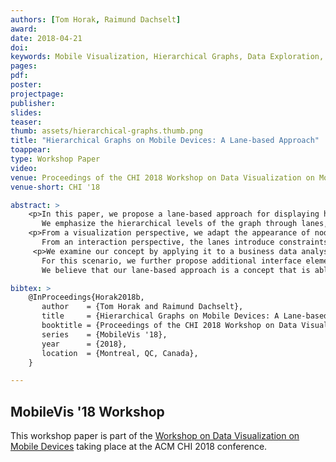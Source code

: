 ```yaml
---
authors: [Tom Horak, Raimund Dachselt]
award:
date: 2018-04-21
doi:
keywords: Mobile Visualization, Hierarchical Graphs, Data Exploration, Value Driver Trees, Mobile Devices
pages:
pdf:
poster:
projectpage:
publisher:
slides:
teaser:
thumb: assets/hierarchical-graphs.thumb.png
title: "Hierarchical Graphs on Mobile Devices: A Lane-based Approach"
toappear:
type: Workshop Paper
video:
venue: Proceedings of the CHI 2018 Workshop on Data Visualization on Mobile Devices
venue-short: CHI '18

abstract: >
    <p>In this paper, we propose a lane-based approach for displaying hierarchical graphs on mobile devices such as smartphones and tablets.
       We emphasize the hierarchical levels of the graph through lanes, in order to ease the data exploration in a mobile interface.</p>
    <p>From a visualization perspective, we adapt the appearance of nodes per lane as well as reduce non-relevant levels by collapsing the corresponding lanes.
       From an interaction perspective, the lanes introduce constraints that allow us to simplify the interaction vocabulary and add guidance for the user.</p>
     <p>We examine our concept by applying it to a business data analysis scenario using value driver trees (VDT).
       For this scenario, we further propose additional interface elements and functionalities that support the user during the data exploration as well as basic data simulations.
       We believe that our lane-based approach is a concept that is able to ease the visual exploration of hierarchical graphs on mobile devices.</p>

bibtex: >
    @InProceedings{Horak2018b,
       author    = {Tom Horak and Raimund Dachselt},
       title     = {Hierarchical Graphs on Mobile Devices: A Lane-based Approach},
       booktitle = {Proceedings of the CHI 2018 Workshop on Data Visualization on Mobile Devices},
       series    = {MobileVis '18},
       year      = {2018},
       location  = {Montreal, QC, Canada},
    }

---
```


## MobileVis '18 Workshop
This workshop paper is part of the [Workshop on Data Visualization on Mobile Devices](https://mobilevis.github.io/) taking place at the ACM CHI 2018 conference.